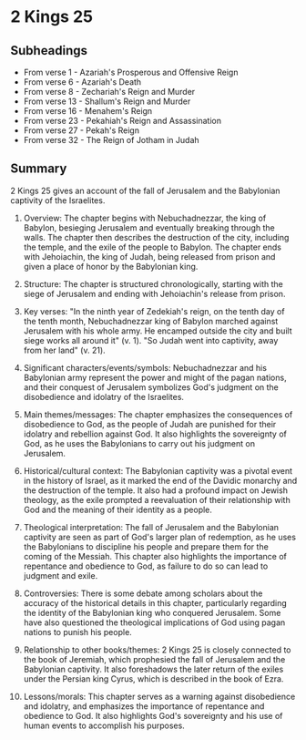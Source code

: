 # 2 Kings 25

## Subheadings

* From verse 1 - Azariah's Prosperous and Offensive Reign
* From verse 6 - Azariah's Death
* From verse 8 - Zechariah's Reign and Murder
* From verse 13 - Shallum's Reign and Murder
* From verse 16 - Menahem's Reign
* From verse 23 - Pekahiah's Reign and Assassination
* From verse 27 - Pekah's Reign
* From verse 32 - The Reign of Jotham in Judah

## Summary

2 Kings 25 gives an account of the fall of Jerusalem and the Babylonian captivity of the Israelites. 

1. Overview: The chapter begins with Nebuchadnezzar, the king of Babylon, besieging Jerusalem and eventually breaking through the walls. The chapter then describes the destruction of the city, including the temple, and the exile of the people to Babylon. The chapter ends with Jehoiachin, the king of Judah, being released from prison and given a place of honor by the Babylonian king.

2. Structure: The chapter is structured chronologically, starting with the siege of Jerusalem and ending with Jehoiachin's release from prison.

3. Key verses: "In the ninth year of Zedekiah's reign, on the tenth day of the tenth month, Nebuchadnezzar king of Babylon marched against Jerusalem with his whole army. He encamped outside the city and built siege works all around it" (v. 1). "So Judah went into captivity, away from her land" (v. 21). 

4. Significant characters/events/symbols: Nebuchadnezzar and his Babylonian army represent the power and might of the pagan nations, and their conquest of Jerusalem symbolizes God's judgment on the disobedience and idolatry of the Israelites.

5. Main themes/messages: The chapter emphasizes the consequences of disobedience to God, as the people of Judah are punished for their idolatry and rebellion against God. It also highlights the sovereignty of God, as he uses the Babylonians to carry out his judgment on Jerusalem.

6. Historical/cultural context: The Babylonian captivity was a pivotal event in the history of Israel, as it marked the end of the Davidic monarchy and the destruction of the temple. It also had a profound impact on Jewish theology, as the exile prompted a reevaluation of their relationship with God and the meaning of their identity as a people.

7. Theological interpretation: The fall of Jerusalem and the Babylonian captivity are seen as part of God's larger plan of redemption, as he uses the Babylonians to discipline his people and prepare them for the coming of the Messiah. This chapter also highlights the importance of repentance and obedience to God, as failure to do so can lead to judgment and exile.

8. Controversies: There is some debate among scholars about the accuracy of the historical details in this chapter, particularly regarding the identity of the Babylonian king who conquered Jerusalem. Some have also questioned the theological implications of God using pagan nations to punish his people.

9. Relationship to other books/themes: 2 Kings 25 is closely connected to the book of Jeremiah, which prophesied the fall of Jerusalem and the Babylonian captivity. It also foreshadows the later return of the exiles under the Persian king Cyrus, which is described in the book of Ezra.

10. Lessons/morals: This chapter serves as a warning against disobedience and idolatry, and emphasizes the importance of repentance and obedience to God. It also highlights God's sovereignty and his use of human events to accomplish his purposes.